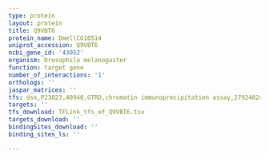 ```yaml
---
type: protein
layout: protein
title: Q9VBT6
protein_name: Dmel\CG10514
uniprot_accession: Q9VBT6
ncbi_gene_id: '43052'
organism: Drosophila melanogaster
function: target gene
number_of_interactions: '1'
orthologs: ''
jaspar_matrices: ''
tfs: dsx,P23023,40940,GTRD,chromatin immunoprecipitation assay,27924024%5Buid%5D,No
targets: ''
tfs_download: TFLink_tfs_of_Q9VBT6.tsv
targets_download: ''
bindingSites_download: ''
binding_sites_ls: ''

---
```

